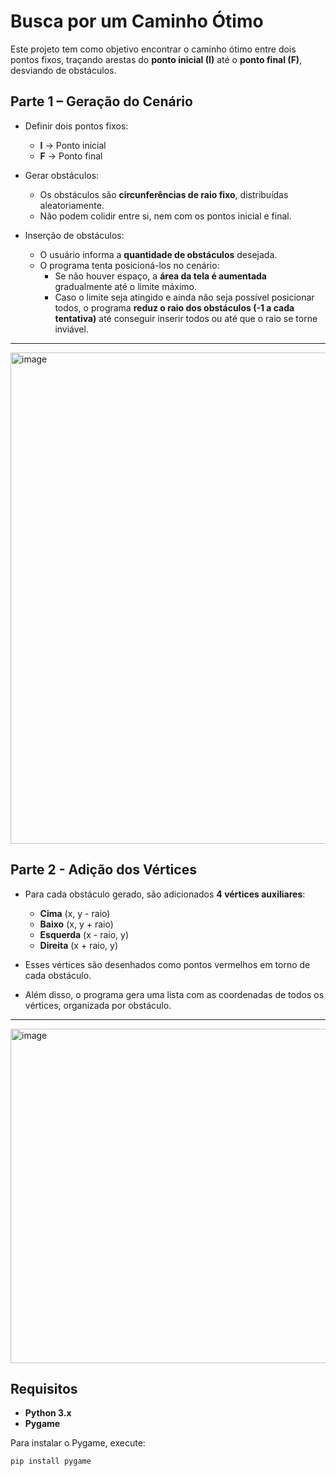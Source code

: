 # Busca por um Caminho Ótimo

Este projeto tem como objetivo encontrar o caminho ótimo entre dois pontos fixos, traçando arestas do **ponto inicial (I)** até o **ponto final (F)**, desviando de obstáculos.

## Parte 1 – Geração do Cenário

- Definir dois pontos fixos:
  - **I** → Ponto inicial  
  - **F** → Ponto final  

- Gerar obstáculos:
  - Os obstáculos são **circunferências de raio fixo**, distribuídas aleatoriamente.  
  - Não podem colidir entre si, nem com os pontos inicial e final.  

- Inserção de obstáculos:
  - O usuário informa a **quantidade de obstáculos** desejada.  
  - O programa tenta posicioná-los no cenário:  
    - Se não houver espaço, a **área da tela é aumentada** gradualmente até o limite máximo.  
    - Caso o limite seja atingido e ainda não seja possível posicionar todos, o programa **reduz o raio dos obstáculos (-1 a cada tentativa)** até conseguir inserir todos ou até que o raio se torne inviável.

---

  <img width="1495" height="786" alt="image" src="https://github.com/user-attachments/assets/f78d116a-ecc7-4ed6-97b0-dbc34342ba59" />

## Parte 2 - Adição dos Vértices

- Para cada obstáculo gerado, são adicionados **4 vértices auxiliares**:
  - **Cima** (x, y - raio)  
  - **Baixo** (x, y + raio)  
  - **Esquerda** (x - raio, y)  
  - **Direita** (x + raio, y)  

- Esses vértices são desenhados como pontos vermelhos em torno de cada obstáculo.  
- Além disso, o programa gera uma lista com as coordenadas de todos os vértices, organizada por obstáculo.

---

  <img width="1000" height="535" alt="image" src="https://github.com/user-attachments/assets/9c62a6bb-87ea-4ac1-bbb5-e746dfac570b" />

## Requisitos

- **Python 3.x**
- **Pygame**

Para instalar o Pygame, execute:

```bash
pip install pygame

